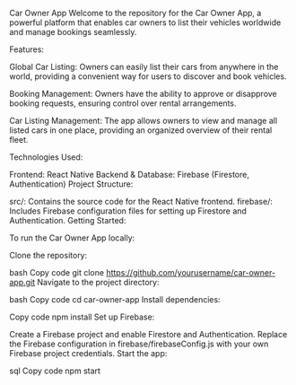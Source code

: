 Car Owner App
Welcome to the repository for the Car Owner App, a powerful platform that enables car owners to list their vehicles worldwide and manage bookings seamlessly.

Features:

Global Car Listing: Owners can easily list their cars from anywhere in the world, providing a convenient way for users to discover and book vehicles.

Booking Management: Owners have the ability to approve or disapprove booking requests, ensuring control over rental arrangements.

Car Listing Management: The app allows owners to view and manage all listed cars in one place, providing an organized overview of their rental fleet.

Technologies Used:

Frontend: React Native
Backend & Database: Firebase (Firestore, Authentication)
Project Structure:

src/: Contains the source code for the React Native frontend.
firebase/: Includes Firebase configuration files for setting up Firestore and Authentication.
Getting Started:

To run the Car Owner App locally:

Clone the repository:

bash
Copy code
git clone https://github.com/yourusername/car-owner-app.git
Navigate to the project directory:

bash
Copy code
cd car-owner-app
Install dependencies:

Copy code
npm install
Set up Firebase:

Create a Firebase project and enable Firestore and Authentication.
Replace the Firebase configuration in firebase/firebaseConfig.js with your own Firebase project credentials.
Start the app:

sql
Copy code
npm start
